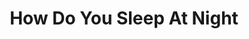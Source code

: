 ---
title: How Do You Sleep At Night
year: 2006
writer: Robby Valentine
composer: Robby Valentine
---